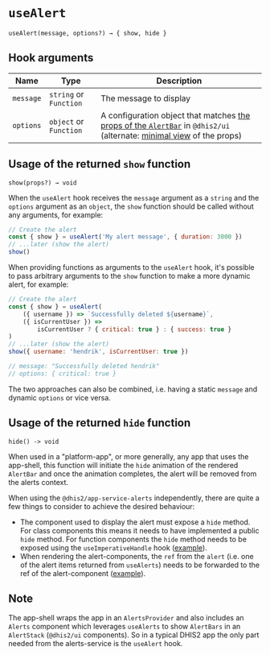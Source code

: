 # `useAlert`

`useAlert(message, options?) → { show, hide }`

## Hook arguments

| Name      | Type                   | Description                                                                                                                                                                                                                                                              |
| --------- | ---------------------- | ------------------------------------------------------------------------------------------------------------------------------------------------------------------------------------------------------------------------------------------------------------------------ |
| `message` | `string` or `Function` | The message to display                                                                                                                                                                                                                                                   |
| `options` | `object` or `Function` | A configuration object that matches [the props of the `AlertBar`](https://ui.dhis2.nu/demo/?path=/docs/feedback-alerts-alert-bar--default) in `@dhis2/ui` (alternate: [minimal view](https://ui.dhis2.nu/#/api?id=coresrcalertbaralertbarproptypes-object) of the props) |

## Usage of the returned `show` function

`show(props?) → void`

When the `useAlert` hook receives the `message` argument as a `string` and the `options` argument as an `object`, the `show` function should be called without any arguments, for example:

```js
// Create the alert
const { show } = useAlert('My alert message', { duration: 3000 })
// ...later (show the alert)
show()
```

When providing functions as arguments to the `useAlert` hook, it's possible to pass arbitrary arguments to the `show` function to make a more dynamic alert, for example:

```js
// Create the alert
const { show } = useAlert(
    ({ username }) => `Successfully deleted ${username}`,
    ({ isCurrentUser }) =>
        isCurrentUser ? { critical: true } : { success: true }
)
// ...later (show the alert)
show({ username: 'hendrik', isCurrentUser: true })

// message: "Successfully deleted hendrik"
// options: { critical: true }
```

The two approaches can also be combined, i.e. having a static `message` and dynamic `options` or vice versa.

## Usage of the returned `hide` function

`hide() -> void`

When used in a "platform-app", or more generally, any app that uses the app-shell, this function will initiate the `hide` animation of the rendered `AlertBar` and once the animation completes, the alert will be removed from the alerts context.

When using the `@dhis2/app-service-alerts` independently, there are quite a few things to consider to achieve the desired behaviour:

-   The component used to display the alert must expose a `hide` method. For class components this means it needs to have implemented a public `hide` method. For function components the `hide` method needs to be exposed using the `useImperativeHandle` hook ([example](https://github.com/dhis2/ui/blob/master/packages/core/src/AlertBar/AlertBar.js#L58-L68)).
-   When rendering the alert-components, the `ref` from the `alert` (i.e. one of the alert items returned from `useAlerts`) needs to be forwarded to the ref of the alert-component ([example](https://github.com/dhis2/app-platform/blob/master/adapter/src/components/Alerts.js#L11-L33)).

## Note

The app-shell wraps the app in an `AlertsProvider` and also includes an `Alerts` component which leverages `useAlerts` to show `AlertBars` in an `AlertStack` (`@dhis2/ui` components). So in a typical DHIS2 app the only part needed from the alerts-service is the `useAlert` hook.
